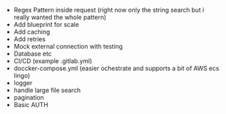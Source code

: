 
- Regex Pattern inside request (right now only the string search but i really wanted the whole pattern)
- Add blueprint for scale
- Add caching 
- Add retries
- Mock external connection with testing
- Database etc
- CI/CD (example .gitlab.yml)
- doccker-compose.yml (easier ochestrate and supports a bit of AWS ecs lingo)
- logger 
- handle large file search
- pagination 
- Basic AUTH 


